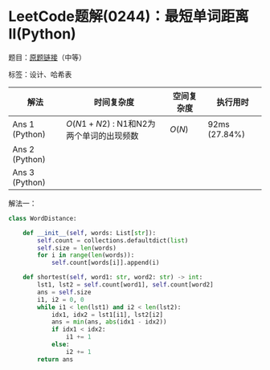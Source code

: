 # LeetCode题解(0244)：最短单词距离II(Python)

题目：[原题链接](https://leetcode-cn.com/problems/shortest-word-distance-ii/)（中等）

标签：设计、哈希表

| 解法           | 时间复杂度                              | 空间复杂度 | 执行用时      |
| -------------- | --------------------------------------- | ---------- | ------------- |
| Ans 1 (Python) | $O(N1+N2)$ : N1和N2为两个单词的出现频数 | $O(N)$     | 92ms (27.84%) |
| Ans 2 (Python) |                                         |            |               |
| Ans 3 (Python) |                                         |            |               |

解法一：

```python
class WordDistance:

    def __init__(self, words: List[str]):
        self.count = collections.defaultdict(list)
        self.size = len(words)
        for i in range(len(words)):
            self.count[words[i]].append(i)

    def shortest(self, word1: str, word2: str) -> int:
        lst1, lst2 = self.count[word1], self.count[word2]
        ans = self.size
        i1, i2 = 0, 0
        while i1 < len(lst1) and i2 < len(lst2):
            idx1, idx2 = lst1[i1], lst2[i2]
            ans = min(ans, abs(idx1 - idx2))
            if idx1 < idx2:
                i1 += 1
            else:
                i2 += 1
        return ans
```